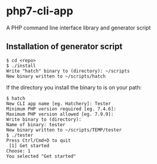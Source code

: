 # php7-cli-app
A PHP command line interface library and generator script

## Installation of generator script
```
$ cd <repo>
$ ./install
Write "hatch" binary to (directory): ~/scripts
New binary written to ~/scripts/hatch
```

If the directory you install the binary to is on your path:
```
$ hatch
New CLI app name [eg. Hatchery]: Tester
Minimum PHP version required [eg. 7.4.6]:
Maximum PHP version allowed [eg. 7.9.9]:
Write binary to (directory):
Name of binary: tester
New binary written to ~/scripts/TEMP/tester
$ ./tester
Press Ctrl/Cmd+D to quit
 [1] Get started
Choose: 1
You selected "Get started"
```
